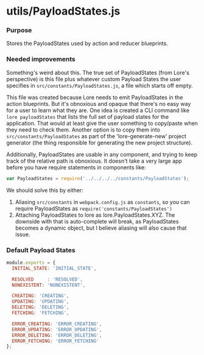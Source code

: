 # utils/PayloadStates.js

### Purpose

Stores the PayloadStates used by action and reducer blueprints.

### Needed improvements

Something's weird about this.  The true set of PayloadStates (from Lore's perspective) is this file plus whatever
custom Payload States the user specifies in `src/constants/PayloadStates.js`, a file which starts off empty.

This file was created because Lore needs to emit PayloadStates in the action blueprints.  But it's obnoxious and opaque
that there's no easy way for a user to learn what they are.  One idea is created a CLI command like `lore payloadStates`
that lists the full set of payload states for the application.  That would at least give the user something to 
copy/paste when they need to check them.  Another option is to copy them into `src/constants/PayloadStates` as part of
the 'lore-generate-new' project generator (the thing responsible for generating the new project structure).

Additionally, PayloadStates are usable in any component, and trying to keep track of the relative path is obnoxious. It
doesn't take a very large app before you have require statements in components like:

```js
var PayloadStates = require('../../../../constants/PayloadStates');
```

We should solve this by either:

1. Aliasing `src/constants` in `webpack.config.js` as `constants`, so you can require PayloadStates as 
`require('constants/PayloadStates')`
2. Attaching PayloadStates to lore as lore.PayloadStates.XYZ.  The downside with that is auto-complete will break, as
PayloadStates becomes a dynamic object, but I believe aliasing will also cause that issue.

### Default Payload States

```js
module.exports = {
  INITIAL_STATE: 'INITIAL_STATE',

  RESOLVED     : 'RESOLVED',
  NONEXISTENT: 'NONEXISTENT',

  CREATING: 'CREATING',
  UPDATING: 'UPDATING',
  DELETING: 'DELETING',
  FETCHING: 'FETCHING',

  ERROR_CREATING: 'ERROR_CREATING',
  ERROR_UPDATING: 'ERROR_UPDATING',
  ERROR_DELETING: 'ERROR_DELETING',
  ERROR_FETCHING: 'ERROR_FETCHING'
};
```
